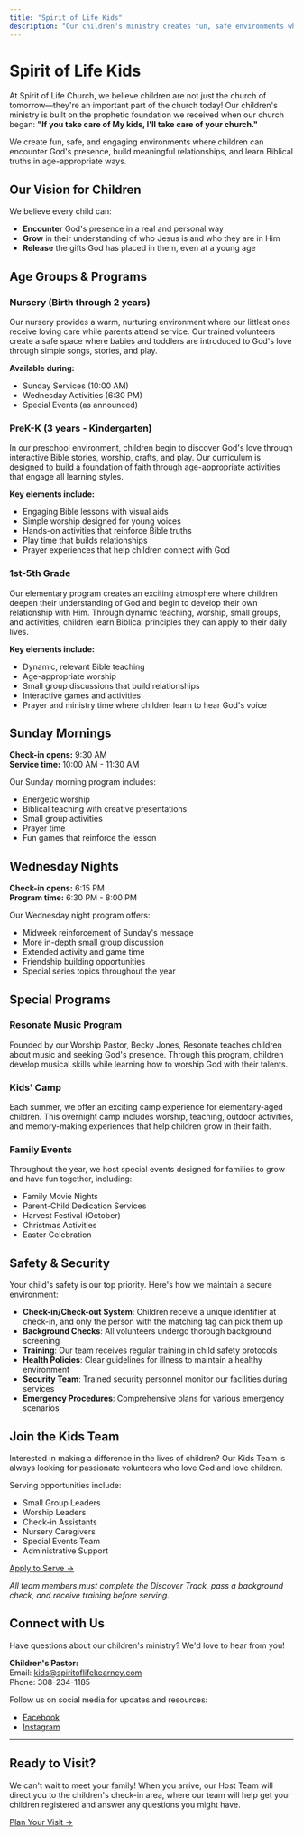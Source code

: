 ```yaml
---
title: "Spirit of Life Kids"
description: "Our children's ministry creates fun, safe environments where kids learn about Jesus and experience God's love."
---
```


# Spirit of Life Kids

At Spirit of Life Church, we believe children are not just the church of tomorrow—they're an important part of the church today! Our children's ministry is built on the prophetic foundation we received when our church began: **"If you take care of My kids, I'll take care of your church."**

We create fun, safe, and engaging environments where children can encounter God's presence, build meaningful relationships, and learn Biblical truths in age-appropriate ways.

## Our Vision for Children

We believe every child can:

- **Encounter** God's presence in a real and personal way
- **Grow** in their understanding of who Jesus is and who they are in Him
- **Release** the gifts God has placed in them, even at a young age

## Age Groups & Programs

### Nursery (Birth through 2 years)

Our nursery provides a warm, nurturing environment where our littlest ones receive loving care while parents attend service. Our trained volunteers create a safe space where babies and toddlers are introduced to God's love through simple songs, stories, and play.

**Available during:**
- Sunday Services (10:00 AM)
- Wednesday Activities (6:30 PM)
- Special Events (as announced)

### PreK-K (3 years - Kindergarten)

In our preschool environment, children begin to discover God's love through interactive Bible stories, worship, crafts, and play. Our curriculum is designed to build a foundation of faith through age-appropriate activities that engage all learning styles.

**Key elements include:**
- Engaging Bible lessons with visual aids
- Simple worship designed for young voices
- Hands-on activities that reinforce Bible truths
- Play time that builds relationships
- Prayer experiences that help children connect with God

### 1st-5th Grade

Our elementary program creates an exciting atmosphere where children deepen their understanding of God and begin to develop their own relationship with Him. Through dynamic teaching, worship, small groups, and activities, children learn Biblical principles they can apply to their daily lives.

**Key elements include:**
- Dynamic, relevant Bible teaching
- Age-appropriate worship
- Small group discussions that build relationships
- Interactive games and activities
- Prayer and ministry time where children learn to hear God's voice

## Sunday Mornings

**Check-in opens:** 9:30 AM  
**Service time:** 10:00 AM - 11:30 AM

Our Sunday morning program includes:
- Energetic worship
- Biblical teaching with creative presentations
- Small group activities
- Prayer time
- Fun games that reinforce the lesson

## Wednesday Nights

**Check-in opens:** 6:15 PM  
**Program time:** 6:30 PM - 8:00 PM

Our Wednesday night program offers:
- Midweek reinforcement of Sunday's message
- More in-depth small group discussion
- Extended activity and game time
- Friendship building opportunities
- Special series topics throughout the year

## Special Programs

### Resonate Music Program

Founded by our Worship Pastor, Becky Jones, Resonate teaches children about music and seeking God's presence. Through this program, children develop musical skills while learning how to worship God with their talents.

### Kids' Camp

Each summer, we offer an exciting camp experience for elementary-aged children. This overnight camp includes worship, teaching, outdoor activities, and memory-making experiences that help children grow in their faith.

### Family Events

Throughout the year, we host special events designed for families to grow and have fun together, including:
- Family Movie Nights
- Parent-Child Dedication Services
- Harvest Festival (October)
- Christmas Activities
- Easter Celebration

## Safety & Security

Your child's safety is our top priority. Here's how we maintain a secure environment:

- **Check-in/Check-out System**: Children receive a unique identifier at check-in, and only the person with the matching tag can pick them up
- **Background Checks**: All volunteers undergo thorough background screening
- **Training**: Our team receives regular training in child safety protocols
- **Health Policies**: Clear guidelines for illness to maintain a healthy environment
- **Security Team**: Trained security personnel monitor our facilities during services
- **Emergency Procedures**: Comprehensive plans for various emergency scenarios

## Join the Kids Team

Interested in making a difference in the lives of children? Our Kids Team is always looking for passionate volunteers who love God and love children.

Serving opportunities include:
- Small Group Leaders
- Worship Leaders
- Check-in Assistants
- Nursery Caregivers
- Special Events Team
- Administrative Support

[Apply to Serve →](/connect/dream-team)

*All team members must complete the Discover Track, pass a background check, and receive training before serving.*

## Connect with Us

Have questions about our children's ministry? We'd love to hear from you!

**Children's Pastor:**  
Email: [kids@spiritoflifekearney.com](mailto:kids@spiritoflifekearney.com)  
Phone: 308-234-1185

Follow us on social media for updates and resources:
- [Facebook](#)
- [Instagram](#)

---

## Ready to Visit?

We can't wait to meet your family! When you arrive, our Host Team will direct you to the children's check-in area, where our team will help get your children registered and answer any questions you might have.

[Plan Your Visit →](/connect/new) 